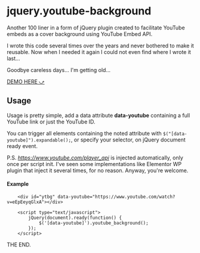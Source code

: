 # jquery.youtube-background

Another 100 liner in a form of jQuery plugin created to facilitate YouTube embeds as a cover background using YouTube Embed API.

I wrote this code several times over the years and never bothered to make it reusable. Now when I needed it again I could not even find where I wrote it last...

Goodbye careless days... I'm getting old...

[DEMO HERE ⤻](http://stamat.github.io/jquery.youtube-background)

## Usage

Usage is pretty simple, add a data attribute **data-youtube** containing a full YouTube link or just the YouTube ID.

You can trigger all elements containing the noted attribute with `$("[data-youtube]").expandable();`, or specify your selector, on jQuery document ready event.

P.S. *https://www.youtube.com/player_api* is injected automatically, only once per script init. I've seen some implementations like Elementor WP plugin that inject it several times, for no reason. Anyway, you're welcome.

#### Example

```
    <div id="ytbg" data-youtube="https://www.youtube.com/watch?v=eEpEeyqGlxA"></div>
    
    <script type="text/javascript">
        jQuery(document).ready(function() {
            $('[data-youtube]').youtube_background();
        });
    </script>
```

THE END.
